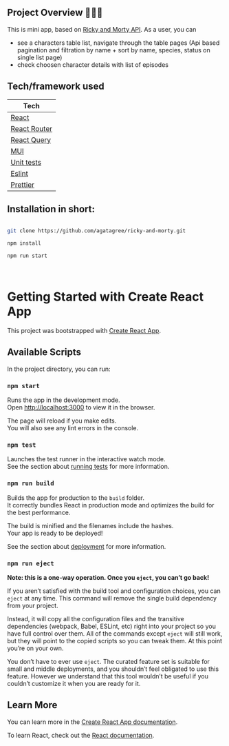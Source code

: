 ## Project Overview 🐱‍🚀🎉

This is mini app, based on [Ricky and Morty API](https://rickandmortyapi.com/). 
As a user, you can 
- see a characters table list, navigate through the table pages (Api based pagination and filtration by name + sort by name, species, status on single list page)
- check choosen character details with list of episodes


## Tech/framework used 

| Tech                                                      |        
| -------------------------------------------------------   | 
| [React](https://reactjs.org/)                             | 
| [React Router](https://reacttraining.com/react-router/)   |
| [React Query](https://react-query-v3.tanstack.com/)       |
| [MUI](https://mui.com/)                                   | 
| [Unit tests](https://reactjs.org/docs/testing.html)       |
| [Eslint](https://eslint.org/)                             |
| [Prettier](https://prettier.io/)                          |


## Installation in short: 

```bash

git clone https://github.com/agatagree/ricky-and-morty.git

npm install

npm run start

```
<br>



# Getting Started with Create React App

This project was bootstrapped with [Create React App](https://github.com/facebook/create-react-app).

## Available Scripts

In the project directory, you can run:

### `npm start`

Runs the app in the development mode.\
Open [http://localhost:3000](http://localhost:3000) to view it in the browser.

The page will reload if you make edits.\
You will also see any lint errors in the console.

### `npm test`

Launches the test runner in the interactive watch mode.\
See the section about [running tests](https://facebook.github.io/create-react-app/docs/running-tests) for more information.

### `npm run build`

Builds the app for production to the `build` folder.\
It correctly bundles React in production mode and optimizes the build for the best performance.

The build is minified and the filenames include the hashes.\
Your app is ready to be deployed!

See the section about [deployment](https://facebook.github.io/create-react-app/docs/deployment) for more information.

### `npm run eject`

**Note: this is a one-way operation. Once you `eject`, you can’t go back!**

If you aren’t satisfied with the build tool and configuration choices, you can `eject` at any time. This command will remove the single build dependency from your project.

Instead, it will copy all the configuration files and the transitive dependencies (webpack, Babel, ESLint, etc) right into your project so you have full control over them. All of the commands except `eject` will still work, but they will point to the copied scripts so you can tweak them. At this point you’re on your own.

You don’t have to ever use `eject`. The curated feature set is suitable for small and middle deployments, and you shouldn’t feel obligated to use this feature. However we understand that this tool wouldn’t be useful if you couldn’t customize it when you are ready for it.

## Learn More

You can learn more in the [Create React App documentation](https://facebook.github.io/create-react-app/docs/getting-started).

To learn React, check out the [React documentation](https://reactjs.org/).
